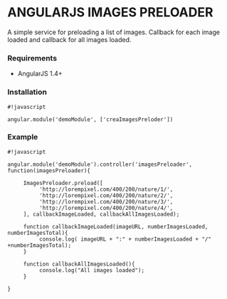 # ANGULARJS IMAGES PRELOADER #

A simple service for preloading a list of images. Callback for each image loaded and callback for all images loaded.

### Requirements ###

* AngularJS 1.4+

### Installation ###

```
#!javascript

angular.module('demoModule', ['creaImagesPreloder'])
```

### Example ###

```
#!javascript

angular.module('demoModule').controller('imagesPreloader', function(imagesPreloader){
     
     ImagesPreloader.preload([
          'http://lorempixel.com/400/200/nature/1/',
          'http://lorempixel.com/400/200/nature/2/',
          'http://lorempixel.com/400/200/nature/3/',
          'http://lorempixel.com/400/200/nature/4/',
     ], callbackImageLoaded, callbackAllImagesLoaded);

     function callbackImageLoaded(imageURL, numberImagesLoaded, numberImagesTotal){
          console.log( imageURL + ":" + numberImagesLoaded + "/" +numberImagesTotal);
     }

     function callbackAllImagesLoaded(){
          console.log("All images loaded");
     }

}
```